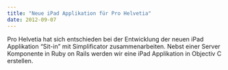 ```yaml
---
title: "Neue iPad Applikation für Pro Helvetia"
date: 2012-09-07
---
```


Pro Helvetia hat sich entschieden bei der Entwicklung der neuen iPad Applikation “Sit-in” mit Simplificator zusammenarbeiten. Nebst einer Server Komponente in Ruby on Rails werden wir eine iPad Applikation in Objectiv C erstellen.
